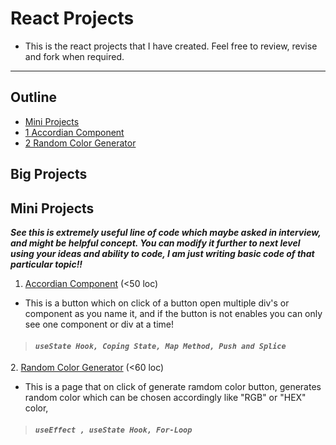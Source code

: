 # React Projects
- This is the react projects that I have created. Feel free to review, revise and fork when required.

---
## Outline 
- [Mini Projects](#Mini-Projects)
- [1 Accordian Component](#Accordian)
- [2 Random Color Generator](#RCG)

## Big Projects


## Mini Projects

**_See this is extremely useful line of code which maybe asked in interview, and might be helpful concept. You can modify it further to next level using your ideas and ability to code, I am just writing basic code of that particular topic!!_**

 <a name="Accordian"></a>
1. [Accordian Component](projects/src/Accordian/Accordian.jsx) (<50 loc) 
- This is a button which on click of a button open multiple div's or component as you name it, and if the button is not enables you can only see one component or div at a time!
> #### _**`useState Hook, Coping State, Map Method, Push and Splice`**_

 <a name="RCG"></a>
2. [Random Color Generator](projects/src/RCG.jsx) (<60 loc)
- This is a page that on click of generate ramdom color button, generates random color which can be chosen accordingly like "RGB" or "HEX" color,
> #### _**`useEffect , useState Hook, For-Loop`**_

